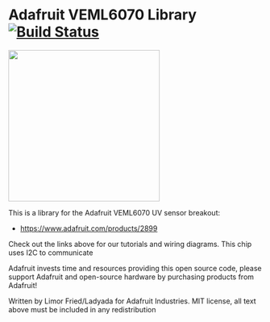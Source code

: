 # Adafruit VEML6070 Library [![Build Status](https://github.com/adafruit/Adafruit_VEML6070/workflows/Arduino%20Library%20CI/badge.svg)](https://github.com/adafruit/Adafruit_VEML6070/actions)

<img src="https://cdn-shop.adafruit.com/970x728/2899-00.jpg" height="300"/>

This is a library for the Adafruit VEML6070 UV sensor breakout:
  * https://www.adafruit.com/products/2899
 
Check out the links above for our tutorials and wiring diagrams. This chip uses I2C to communicate

Adafruit invests time and resources providing this open source code, please support Adafruit and open-source hardware by purchasing products from Adafruit!

Written by Limor Fried/Ladyada for Adafruit Industries.
MIT license, all text above must be included in any redistribution
